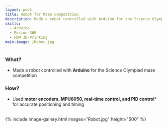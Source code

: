 ```yaml
---
layout: post
title: Robot for Maze Competition
description: Made a robot controlled with Arduino for the Science Olympiad maze competition.
skills: 
  - Arduino
  - Fusion 360
  - FDM 3D-Printing
main-image: /Robot.jpg
---
```


### **What?**
 - Made a robot controlled with **Arduino** for the Science Olympiad maze competition

### **How?**
- Used **motor encoders, MPU6050, real-time control, and PID control*** for accurate positioning and timing

<br>
{% include image-gallery.html images="Robot.jpg" height="500" %}
